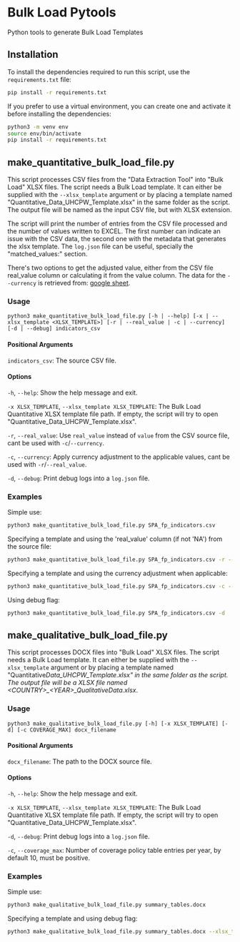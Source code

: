 # Bulk Load Pytools

Python tools to generate Bulk Load Templates

## Installation

To install the dependencies required to run this script, use the `requirements.txt` file:

```bash
pip install -r requirements.txt
```

If you prefer to use a virtual environment, you can create one and activate it before installing the dependencies:

```bash
python3 -m venv env
source env/bin/activate
pip install -r requirements.txt
```

## make_quantitative_bulk_load_file.py

This script processes CSV files from the "Data Extraction Tool" into "Bulk Load" XLSX files.
The script needs a Bulk Load template. It can either be supplied with the `--xlsx_template` argument or by placing a template named "Quantitative_Data_UHCPW_Template.xlsx" in the same folder as the script.
The output file will be named as the input CSV file, but with XLSX extension.

The script will print the number of entries from the CSV file processed and the number of values written to EXCEL.
The first number can indicate an issue with the CSV data, the second one with the metadata that generates the xlsx template. The `log.json` file can be useful, specially the "matched_values:" section.

There's two options to get the adjusted value, either from the CSV file real_value column or calculating it from the value column. The data for the `--currency` is retrieved from: [google sheet](https://docs.google.com/spreadsheets/d/1lEHQ9i-LO7gl0RWaJgYcfOJHjPefVXJbhgJ0Gn3iUPQ#gid=56805701).

### Usage

```
python3 make_quantitative_bulk_load_file.py [-h | --help] [-x | --xlsx_template <XLSX_TEMPLATE>] [-r | --real_value | -c | --currency] [-d | --debug] indicators_csv
```

#### Positional Arguments

`indicators_csv`: The source CSV file.

#### Options

`-h`, `--help`: Show the help message and exit.

`-x XLSX_TEMPLATE`, `--xlsx_template XLSX_TEMPLATE`: The Bulk Load Quantitative XLSX template file path. If empty, the script will try to open "Quantitative_Data_UHCPW_Template.xlsx".

`-r`, `--real_value`: Use `real_value` instead of `value` from the CSV source file, cant be used with `-c`/`--currency`.

`-c`, `--currency`: Apply currency adjustment to the applicable values, cant be used with `-r`/`--real_value`.

`-d`, `--debug`: Print debug logs into a `log.json` file.

### Examples

Simple use:

```bash
python3 make_quantitative_bulk_load_file.py SPA_fp_indicators.csv
```

Specifying a template and using the 'real_value' column (if not 'NA') from the source file:

```bash
python3 make_quantitative_bulk_load_file.py SPA_fp_indicators.csv -r --xlsx_template=~/docs/Quantitative_Template.xlsx
```

Specifying a template and using the currency adjustment when applicable:

```bash
python3 make_quantitative_bulk_load_file.py SPA_fp_indicators.csv -c --xlsx_template=~/docs/Quantitative_Template.xlsx
```

Using debug flag:

```bash
python3 make_quantitative_bulk_load_file.py SPA_fp_indicators.csv -d
```

## make_qualitative_bulk_load_file.py

This script processes DOCX files into "Bulk Load" XLSX files.
The script needs a Bulk Load template. It can either be supplied with the `--xlsx_template` argument or by placing a template named "Quantitative*Data_UHCPW_Template.xlsx" in the same folder as the script.
The output file will be a XLSX file named *\<COUNTRY>\_\<YEAR>\_Qualitative*Data.xlsx*.

### Usage

```
python3 make_qualitative_bulk_load_file.py [-h] [-x XLSX_TEMPLATE] [-d] [-c COVERAGE_MAX] docx_filename
```

#### Positional Arguments

`docx_filename`: The path to the DOCX source file.

#### Options

`-h`, `--help`: Show the help message and exit.

`-x XLSX_TEMPLATE`, `--xlsx_template XLSX_TEMPLATE`: The Bulk Load Quantitative XLSX template file path. If empty, the script will try to open "Quantitative_Data_UHCPW_Template.xlsx".

`-d`, `--debug`: Print debug logs into a `log.json` file.

`-c`, `--coverage_max`: Number of coverage policy table entries per year, by default 10, must be positive.

### Examples

Simple use:

```bash
python3 make_qualitative_bulk_load_file.py summary_tables.docx
```

Specifying a template and using debug flag:

```bash
python3 make_qualitative_bulk_load_file.py summary_tables.docx --xlsx_template=~/docs/Qualitative_Template.xlsx -d
```

